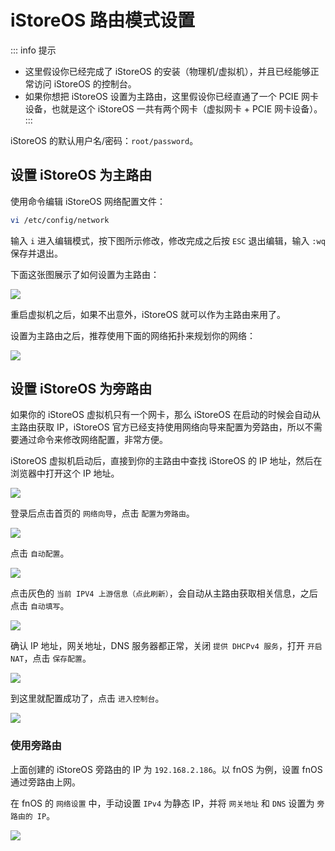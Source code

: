 # iStoreOS 路由模式设置

::: info 提示
- 这里假设你已经完成了 iStoreOS 的安装（物理机/虚拟机），并且已经能够正常访问 iStoreOS 的控制台。
- 如果你想把 iStoreOS 设置为主路由，这里假设你已经直通了一个 PCIE 网卡设备，也就是这个 iStoreOS 一共有两个网卡（虚拟网卡 + PCIE 网卡设备）。
:::

iStoreOS 的默认用户名/密码：`root/password`。

## 设置 iStoreOS 为主路由

使用命令编辑 iStoreOS 网络配置文件：

```sh
vi /etc/config/network
```

输入 `i` 进入编辑模式，按下图所示修改，修改完成之后按 `ESC` 退出编辑，输入 `:wq` 保存并退出。

下面这张图展示了如何设置为主路由：

![](https://img.slarker.me/wiki/Snipaste_2025-01-22_14-47-35.webp)

重启虚拟机之后，如果不出意外，iStoreOS 就可以作为主路由来用了。

设置为主路由之后，推荐使用下面的网络拓扑来规划你的网络：

![](https://img.slarker.me/wiki/istoreos.drawio.webp)

## 设置 iStoreOS 为旁路由

如果你的 iStoreOS 虚拟机只有一个网卡，那么 iStoreOS 在启动的时候会自动从主路由获取 IP，iStoreOS 官方已经支持使用网络向导来配置为旁路由，所以不需要通过命令来修改网络配置，非常方便。

iStoreOS 虚拟机启动后，直接到你的主路由中查找 iStoreOS 的 IP 地址，然后在浏览器中打开这个 IP 地址。

![](https://img.slarker.me/wiki/9290b8f0f115411b9ad3bc64d8547c4c.webp)

登录后点击首页的 `网络向导`，点击 `配置为旁路由`。

![](https://img.slarker.me/wiki/91eaaa3983d54718863a6b066bf2d5f0.webp)

点击 `自动配置`。

![](https://img.slarker.me/wiki/af0a4c21344249e1ba2b955feeea252b.webp)

点击灰色的 `当前 IPV4 上游信息（点此刷新）`，会自动从主路由获取相关信息，之后点击 `自动填写`。

![](https://img.slarker.me/wiki/64dc189c740643429d96f06cabbfa21f.webp)

确认 IP 地址，网关地址，DNS 服务器都正常，关闭 `提供 DHCPv4 服务`，打开 `开启 NAT`，点击 `保存配置`。

![](https://img.slarker.me/wiki/996fd5f265c14649bd4d9f61020236b1.webp)

到这里就配置成功了，点击 `进入控制台`。

![](https://img.slarker.me/wiki/0b9ea5d43fde42f4b2c05869f302d917.webp)

### 使用旁路由

上面创建的 iStoreOS 旁路由的 IP 为 `192.168.2.186`。以 fnOS 为例，设置 fnOS 通过旁路由上网。

在 fnOS 的 `网络设置` 中，手动设置 `IPv4` 为静态 IP，并将 `网关地址` 和 `DNS` 设置为 `旁路由的 IP`。

![](https://img.slarker.me/wiki/1536e93bc814445bb9fcc05719cb1ff6.webp)
